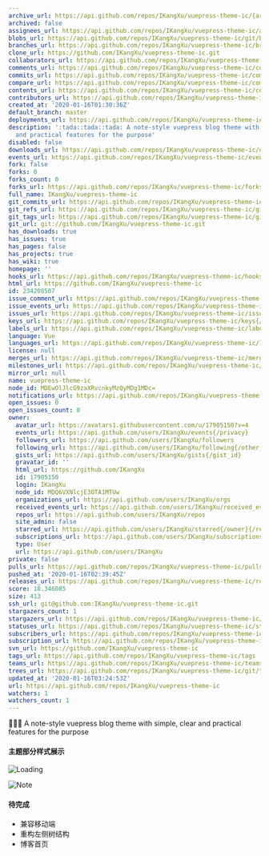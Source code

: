```yaml
---
archive_url: https://api.github.com/repos/IKangXu/vuepress-theme-ic/{archive_format}{/ref}
archived: false
assignees_url: https://api.github.com/repos/IKangXu/vuepress-theme-ic/assignees{/user}
blobs_url: https://api.github.com/repos/IKangXu/vuepress-theme-ic/git/blobs{/sha}
branches_url: https://api.github.com/repos/IKangXu/vuepress-theme-ic/branches{/branch}
clone_url: https://github.com/IKangXu/vuepress-theme-ic.git
collaborators_url: https://api.github.com/repos/IKangXu/vuepress-theme-ic/collaborators{/collaborator}
comments_url: https://api.github.com/repos/IKangXu/vuepress-theme-ic/comments{/number}
commits_url: https://api.github.com/repos/IKangXu/vuepress-theme-ic/commits{/sha}
compare_url: https://api.github.com/repos/IKangXu/vuepress-theme-ic/compare/{base}...{head}
contents_url: https://api.github.com/repos/IKangXu/vuepress-theme-ic/contents/{+path}
contributors_url: https://api.github.com/repos/IKangXu/vuepress-theme-ic/contributors
created_at: '2020-01-16T01:30:36Z'
default_branch: master
deployments_url: https://api.github.com/repos/IKangXu/vuepress-theme-ic/deployments
description: ':tada::tada::tada: A note-style vuepress blog theme with simple, clear
  and practical features for the purpose'
disabled: false
downloads_url: https://api.github.com/repos/IKangXu/vuepress-theme-ic/downloads
events_url: https://api.github.com/repos/IKangXu/vuepress-theme-ic/events
fork: false
forks: 0
forks_count: 0
forks_url: https://api.github.com/repos/IKangXu/vuepress-theme-ic/forks
full_name: IKangXu/vuepress-theme-ic
git_commits_url: https://api.github.com/repos/IKangXu/vuepress-theme-ic/git/commits{/sha}
git_refs_url: https://api.github.com/repos/IKangXu/vuepress-theme-ic/git/refs{/sha}
git_tags_url: https://api.github.com/repos/IKangXu/vuepress-theme-ic/git/tags{/sha}
git_url: git://github.com/IKangXu/vuepress-theme-ic.git
has_downloads: true
has_issues: true
has_pages: false
has_projects: true
has_wiki: true
homepage: ''
hooks_url: https://api.github.com/repos/IKangXu/vuepress-theme-ic/hooks
html_url: https://github.com/IKangXu/vuepress-theme-ic
id: 234208507
issue_comment_url: https://api.github.com/repos/IKangXu/vuepress-theme-ic/issues/comments{/number}
issue_events_url: https://api.github.com/repos/IKangXu/vuepress-theme-ic/issues/events{/number}
issues_url: https://api.github.com/repos/IKangXu/vuepress-theme-ic/issues{/number}
keys_url: https://api.github.com/repos/IKangXu/vuepress-theme-ic/keys{/key_id}
labels_url: https://api.github.com/repos/IKangXu/vuepress-theme-ic/labels{/name}
language: Vue
languages_url: https://api.github.com/repos/IKangXu/vuepress-theme-ic/languages
license: null
merges_url: https://api.github.com/repos/IKangXu/vuepress-theme-ic/merges
milestones_url: https://api.github.com/repos/IKangXu/vuepress-theme-ic/milestones{/number}
mirror_url: null
name: vuepress-theme-ic
node_id: MDEwOlJlcG9zaXRvcnkyMzQyMDg1MDc=
notifications_url: https://api.github.com/repos/IKangXu/vuepress-theme-ic/notifications{?since,all,participating}
open_issues: 0
open_issues_count: 0
owner:
  avatar_url: https://avatars1.githubusercontent.com/u/17905150?v=4
  events_url: https://api.github.com/users/IKangXu/events{/privacy}
  followers_url: https://api.github.com/users/IKangXu/followers
  following_url: https://api.github.com/users/IKangXu/following{/other_user}
  gists_url: https://api.github.com/users/IKangXu/gists{/gist_id}
  gravatar_id: ''
  html_url: https://github.com/IKangXu
  id: 17905150
  login: IKangXu
  node_id: MDQ6VXNlcjE3OTA1MTUw
  organizations_url: https://api.github.com/users/IKangXu/orgs
  received_events_url: https://api.github.com/users/IKangXu/received_events
  repos_url: https://api.github.com/users/IKangXu/repos
  site_admin: false
  starred_url: https://api.github.com/users/IKangXu/starred{/owner}{/repo}
  subscriptions_url: https://api.github.com/users/IKangXu/subscriptions
  type: User
  url: https://api.github.com/users/IKangXu
private: false
pulls_url: https://api.github.com/repos/IKangXu/vuepress-theme-ic/pulls{/number}
pushed_at: '2020-01-16T02:39:45Z'
releases_url: https://api.github.com/repos/IKangXu/vuepress-theme-ic/releases{/id}
score: 18.346085
size: 413
ssh_url: git@github.com:IKangXu/vuepress-theme-ic.git
stargazers_count: 1
stargazers_url: https://api.github.com/repos/IKangXu/vuepress-theme-ic/stargazers
statuses_url: https://api.github.com/repos/IKangXu/vuepress-theme-ic/statuses/{sha}
subscribers_url: https://api.github.com/repos/IKangXu/vuepress-theme-ic/subscribers
subscription_url: https://api.github.com/repos/IKangXu/vuepress-theme-ic/subscription
svn_url: https://github.com/IKangXu/vuepress-theme-ic
tags_url: https://api.github.com/repos/IKangXu/vuepress-theme-ic/tags
teams_url: https://api.github.com/repos/IKangXu/vuepress-theme-ic/teams
trees_url: https://api.github.com/repos/IKangXu/vuepress-theme-ic/git/trees{/sha}
updated_at: '2020-01-16T03:24:53Z'
url: https://api.github.com/repos/IKangXu/vuepress-theme-ic
watchers: 1
watchers_count: 1
---
```


:tada::tada::tada: A note-style vuepress blog theme with simple, clear and practical features for the purpose

#### 主题部分样式展示

![Loading](
https://ikangxu-static.oss-cn-beijing.aliyuncs.com/images/vuepress-theme-ic/loading.gif)

![Note](
https://ikangxu-static.oss-cn-beijing.aliyuncs.com/images/vuepress-theme-ic/note1.gif)

#### 待完成

- 兼容移动端
- 重构左侧树结构
- 博客首页
